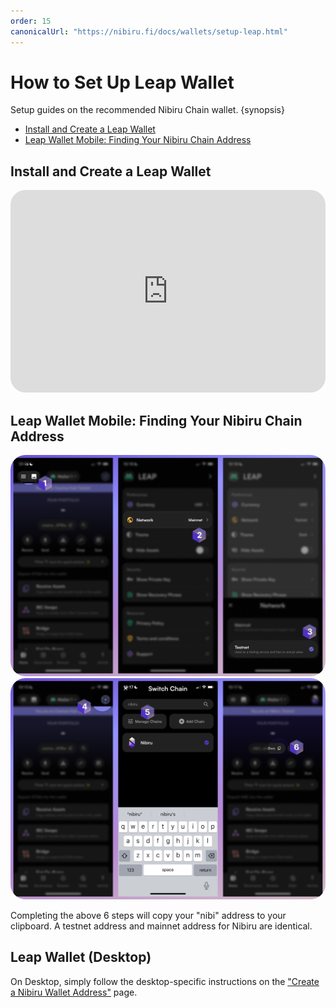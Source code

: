 ```yaml
---
order: 15
canonicalUrl: "https://nibiru.fi/docs/wallets/setup-leap.html"
---
```


# How to Set Up Leap Wallet

Setup guides on the recommended Nibiru Chain wallet. {synopsis}

- [Install and Create a Leap Wallet](#install-and-create-a-leap-wallet)
- [Leap Wallet Mobile: Finding Your Nibiru Chain Address](#leap-wallet-mobile-finding-your-nibiru-chain-address)

## Install and Create a Leap Wallet

<iframe width="100%" style="aspect-ratio: 14/9; border-radius: 1.5rem;" src="https://www.youtube.com/embed/ocubHAZil2A" title="Install And Create A Leap Wallet | Up And Running In The Cosmos" frameborder="0" allow="accelerometer; autoplay; clipboard-write; encrypted-media; gyroscope; picture-in-picture; web-share" allowfullscreen></iframe>

## Leap Wallet Mobile: Finding Your Nibiru Chain Address

<img style="border-radius: 1.5rem;" src="../../img/wallets/wallet-leap-screens-1.png">

<img style="border-radius: 1.5rem;" src="../../img/wallets/wallet-leap-screens-2.png">

Completing the above 6 steps will copy your "nibi" address to your clipboard. A
testnet address and mainnet address for Nibiru are identical. 

## Leap Wallet (Desktop)

On Desktop, simply follow the desktop-specific instructions on the ["Create a Nibiru Wallet Address"](./create-addr.html) page.
